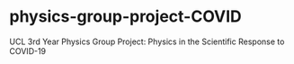 # physics-group-project-COVID
UCL 3rd Year Physics Group Project: Physics in the Scientific Response to COVID-19

